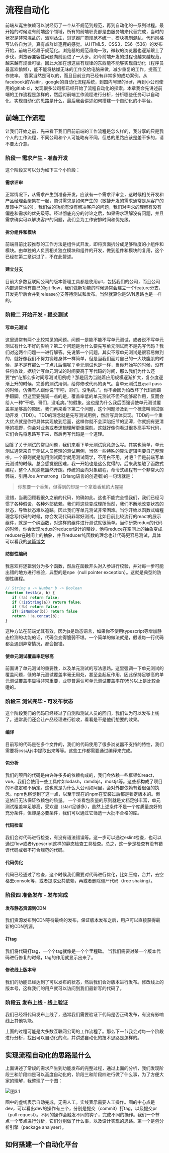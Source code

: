 # 流程自动化
前端从诞生依赖可以说经历了一个从不规范到规范，再到自动化的一系列过程。最开始的时候没有前端这个领域，所有的前端职责都是由服务端来代替完成，当时的状况是非常混乱的，派别丛生，浏览器厂商规范不统一，模块机制混乱，代码风格写法各自为派，真有点群雄逐鹿的感觉。从HTML5，CSS3，ES6（536）的发布开始，前端已经趋于规范化。浏览器的规范趋向一致，微软的浏览器也逐渐跟上了步伐，浏览器兼容性问题向前迈进了一大步。如今前端开发的过程也越来越规范，越来越有规律可循。因此大家在想这些有规律的东西能不能够实现自动化（程序员最喜欢偷懒），能不能将枯燥无味的工作交给电脑来做，减少重复的工作，提高工作效率。 答案当然是可以的，而且目前业内已经有非常多的成功案例。从facebook的Waitir，google的自动化流程系统，到国内阿里的def，再到小公司使用的gitlab ci，发现很多公司都已经开始了流程自动化的探索。本章我会先讲述前端的工作流程是怎样的，然后对前端工作流程进行分析，分析哪些任务可以自动化，实现自动化的思路是什么，最后我会讲述如何搭建一个自动化的小平台。
## 前端工作流程
让我们开始之前，先来看下我们目前前端的工作流程是怎么样的，我分享的只是我个人的工作流程，不同公司和个人可能略有不同，但总的思路应该是差不多的，请不要太介意。
### 阶段一 需求产生 - 准备开发
这个阶段又可以分为如下三个小阶段：
#### 需求评审
正常情况下，从需求产生到准备开发，应该有一个需求评审会，这时候相关开发和产品经理会聚集在一起，商讨需求是如何产生的（敏捷开发的需求通常是从客户的反馈中产生的），我们做的功能有没有解决客户的问题，我们对需求的理解有没有偏差和需求的优先级等。经过彻底充分的讨论之后，如果需求理解没有问题，并且需求确实可以解决客户的问题，我们会为工作安排时间和优先级。
#### 拆分组件和模块
前端目前比较推荐的工作方法是组件式开发，即将页面拆分成足够粒度的小组件和模块。由单独的人负责相关独立模块和组件的开发，做到组件和模块的复用，这个已经在第二章讲过了，不在此赘述。
#### 建立分支
目前大多数互联网公司的版本管理工具都是使用git，包括我们的公司，而且公司内部通常也有自己的git flow，我们做新功能的时候通常会建立一个feature分支，开发完毕后合并到release分支等待测试和发布。当然就算你是SVN思路也是一样的。
### 阶段二 开始开发 - 提交测试
#### 写单元测试
这里通常有两个比较常见的问题。问题一是能不能不写单元测试，或者说不写单元测试有什么不好的影响？第二个问题是为什么要先写单元测试而不是先写代码？我们对这两个问题一一进行解答。先说第一个问题，其实不写单元测试是很容易做到的，就好像我们不努力锻炼身体一样简单，但是当我们面对自己的一大块腹肌的时候，是不是有那么一丁点儿后悔呢？单元测试也是一样，当你开始写的时候，没有任何收效，据统计写单元测试的时间要高于写代码的时间，那么我们为什么还要“白”花那么多时间写测试用例呢？那是因为当随着应用规模逐渐扩大，复杂度逐渐上升的时候，完善的测试用例，给你修改代码的勇气。当单元测试显示all pass的时候，仿佛有人跟你说“干吧，哥们，没毛病。”。你不会因为怕改坏了代码而蹑手蹑脚。但这里要强调一点的是，覆盖率低的单元测试不但不能够起作用，反而会给人一种“干吧，哥们，没毛病。”的假象。这也是为什么我后面强调使单元测试覆盖率足够高的原因。我们再来看下第二个问题，这个问题涉及到一个概念叫测试驱动开发（TDD）。TDD的理念就是先写测试用例，然后写具体实现。TDD的一个重大优点就是你将具体实现放到后面，这样你就不会深陷细节的泥潭，你就拥有更清晰的视野，你会对业务或者逻辑理解更佳深刻。这就好像你看过很多高手写代码，它们会先将思路写下来，然后再写代码是一个道理。

回答了关于测试的常见问题，我们来看下单元测试究竟怎么写。其实也简单，单元测试通常来自于测试人员整理的测试用例，当然一些特殊的算法逻辑需要自己整理啦。一个原则就是能用测试同学就用测试同学，不用白不用，对吧？但是前端写单元测试的时候，总会感觉很困难，我一开始也是这么觉得的。后来我接触了函数式编程，整个人就感觉豁然开朗。传统的面向对象编程，命令式编程有一个非常大的弊端，引用Joe Armstrong（Erlang语言的创造者)的一句话就是：

> 你想要一个香蕉，但得到的却是一个拿着香蕉的大猩猩

没错，当我回顾我很久之前的代码，的确如此。这也不能完全怪我们，我们已经习惯了各种假设，各种外部依赖。我们将这些变成理所当然，我们不断地改变状态的状态，导致状态难以追踪。因此我们写单元测试非常困难。当你开始以函数式编程理念写代码的时候，你会发现代码非常好测试。比如目前比较流行的react的展示组件，就是一个纯函数，对这样的组件进行测试就很简单。当你研究redux的代码的时候，你会发现redux的reducer设计的精妙，他将reduce在空间上的抽象变成reducer在时间上的抽象，并且reducer纯函数的理念也让代码更容易测试，具体可以看我的[这篇博文](https://my.oschina.net/wanjubang/blog/1580050)
#### 防御性编码
我喜欢将逻辑划分为多个函数，然后在函数开头对入参进行校验，并对每一步可能出错的地方进行校验，典型的是npe（null pointer exception）。这就是典型的防御性编程。

```js
// String a -> Number b -> Boolean
function testA(a, b) {
   if (!a) return false;
   if (!isString(a)) return false;
   if (!b) return false;
   if(!isNumber(b)) return false
   return !!a.concat(b);
}

```

这种方法在前端尤其有效，因为js是动态语言，如果你不使用typescript等增加静态检测的功能的话，代码会变得脆弱不堪。一个简单的做法就是，假设每一行代码都会遇到异常情况，都会报错。
#### 使单元测试覆盖率足够高
前面讲了单元测试的重要性，以及单元测试的写法思路。这里强调一下单元测试的覆盖问题，低的单元测试覆盖率毫无用处，甚至会起反作用，因此保持足够高的单元测试覆盖率显得非常重要，业界普遍认可单元测试覆盖率在95%以上是比较合适的。
### 阶段三 测试完毕 - 可发布状态
这个阶段我们的代码已经经过了自测和测试人员的回归，我们认为可以发布上线了。通常我们还会让产品经理进行验收，看看是不是他们想要的效果。
#### 编译
目前写的代码是在多个文件的，我们的代码使用了很多浏览器不支持的特性，我们需要将css从js中提取出来等等。这些工作都需要通过编译来完成。
#### 包分析
我们的项目的代码是由许许多多的依赖构成的，我们会依赖一些框架如react，vue，我们会使用一些工具库如lodash，ramdajs，mostjs等。这些都构成了项目的不稳定和不确定。这也就是为什么大公司如阿里，会对外部依赖有着很强的执念。npm也察觉到了这一点，以至于现在的npm在安装过后都是锁定版本的。但这依旧无法保证依赖包的质量。 一个查看包质量的原则就是文档足够丰富，单元测试覆盖率足够高，受欢迎（start足够多），虽然上述条件不是一个库质量良好的充分条件，但却是必要条件，我们可以通过它筛选一大批不合格的库。
#### 代码检查
我们会对代码进行检查，有没有语法错误等。这一步可以通过eslint检查，也可以通过flow或者typescript这样的静态检查工具检查。总之，这一步是检查有没有错误代码或者不符合规范的代码。
#### 代码优化
代码已经通过了检查，这个时候我们需要对代码进行优化，比如压缩，合并，去空格去console等，或者提取公共依赖，再或者删除僵尸代码（tree shaking）。
### 阶段四 准备发布 - 发布完成
#### 发布静态资源到CDN
我们资源发布到CDN等待最终的发布，保证版本发布之后，用户可以直接获得最新的CDN资源。
#### 打tag
我们将代码打tag，一个个tag就像是一个个里程碑。 当我们需要对某一个版本代码进行修复的时候，tag的作用就显示出来了。
#### 修改线上版本号
我们的功能已经达到了可以发布的状态，然后我们会对版本进行发布。修改线上的版本号，这样我们的用户就可以访问到我们最新写的代码了。
### 阶段五 发布上线 - 线上验证
我们已经将代码发布上线了，通常我们需要验证下代码是否正确发布，有没有影响线上其他功能。

上面的过程可能是大多数互联网公司的工作流程了。那么下一节我会对每一个阶段进行分析，找出可以自动化的点，并讲述自动化的技术思路是怎样的。
## 实现流程自动化的思路是什么
上面讲述了常规的需求产生到功能发布的完整过程，通过上面的分析，我们发现阶段三和阶段四是可以高度自动化的，阶段三和阶段四进行做了什么事，为了方便大家的理解，我整理了一个图：

![图3.1](https://github.com/azl397985856/automate-everything/blob/master/illustrations/%E5%9B%BE3.1.png)

图中的虚线表示自动完成，无需人工。实线表示需要人工操作。图的中心点是dev，可以看出dev的操作有三个，分别是提交（commit）打tag，以及提交pr（pull request）。不同的操作会触发不同的钩子，完成不同的操作。我们一个节点一个节点进行分析，它们分别做了什么事，以及设计实现的思路。第一个是包分析引擎（package analyser）。
## 如何搭建一个自动化平台
